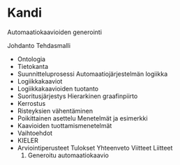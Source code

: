Kandi
=====

Automaatiokaavioiden generointi

Johdanto
Tehdasmalli
- Ontologia
- Tietokanta
- Suunnitteluprosessi
Automaatiojärjestelmän logiikka
- Logiikkakaaviot
- Logiikkakaavioiden tuotanto
- Suoritusjärjestys
Hierarkinen graafinpiirto
- Kerrostus
- Risteyksien vähentäminen
- Poikittainen asettelu
Menetelmät ja esimerkki
- Kaavioiden tuottamismenetelmät
- Vaihtoehdot
- KIELER
- Arviointiperusteet
Tulokset
Yhteenveto
Viitteet
Liitteet
	1. Generoitu automaatiokaavio